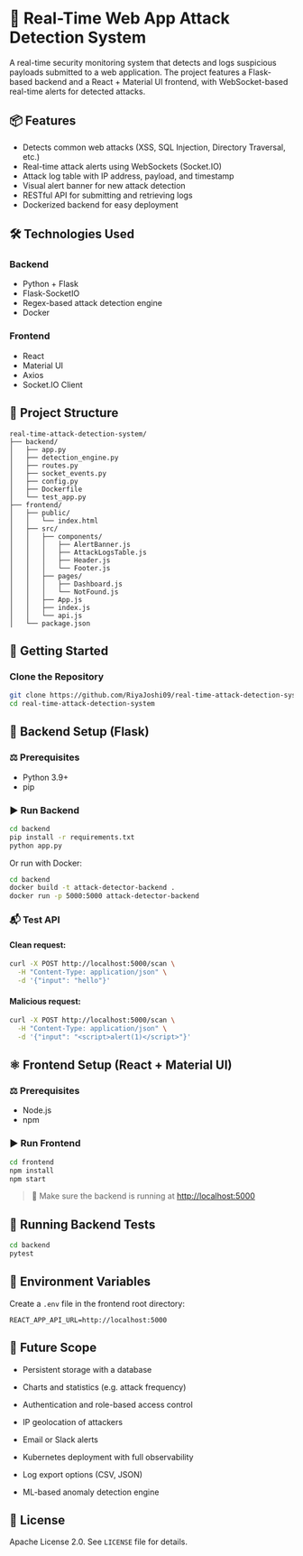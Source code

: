 # 🚨 Real-Time Web App Attack Detection System

A real-time security monitoring system that detects and logs suspicious payloads submitted to a web application. The project features a Flask-based backend and a React + Material UI frontend, with WebSocket-based real-time alerts for detected attacks.

## 📦 Features

* Detects common web attacks (XSS, SQL Injection, Directory Traversal, etc.)
* Real-time attack alerts using WebSockets (Socket.IO)
* Attack log table with IP address, payload, and timestamp
* Visual alert banner for new attack detection
* RESTful API for submitting and retrieving logs
* Dockerized backend for easy deployment

## 🛠️ Technologies Used

### Backend

* Python + Flask
* Flask-SocketIO
* Regex-based attack detection engine
* Docker

### Frontend

* React
* Material UI
* Axios
* Socket.IO Client

## 📁 Project Structure

```
real-time-attack-detection-system/
├── backend/
│   ├── app.py
│   ├── detection_engine.py
│   ├── routes.py
│   ├── socket_events.py
│   ├── config.py
│   ├── Dockerfile
│   └── test_app.py
├── frontend/
│   ├── public/
│   │   └── index.html
│   ├── src/
│   │   ├── components/
│   │   │   ├── AlertBanner.js
│   │   │   ├── AttackLogsTable.js
│   │   │   ├── Header.js
│   │   │   └── Footer.js
│   │   ├── pages/
│   │   │   ├── Dashboard.js
│   │   │   └── NotFound.js
│   │   ├── App.js
│   │   ├── index.js
│   │   └── api.js
│   └── package.json
```

## 🚀 Getting Started

### Clone the Repository

```bash
git clone https://github.com/RiyaJoshi09/real-time-attack-detection-system.git
cd real-time-attack-detection-system
```

## 🐍 Backend Setup (Flask)

### ⚖️ Prerequisites

* Python 3.9+
* pip

### ▶️ Run Backend

```bash
cd backend
pip install -r requirements.txt
python app.py
```

Or run with Docker:

```bash
cd backend
docker build -t attack-detector-backend .
docker run -p 5000:5000 attack-detector-backend
```

### 📬 Test API

#### Clean request:

```bash
curl -X POST http://localhost:5000/scan \
  -H "Content-Type: application/json" \
  -d '{"input": "hello"}'
```

#### Malicious request:

```bash
curl -X POST http://localhost:5000/scan \
  -H "Content-Type: application/json" \
  -d '{"input": "<script>alert(1)</script>"}'
```

## ⚛️ Frontend Setup (React + Material UI)

### ⚖️ Prerequisites

* Node.js
* npm

### ▶️ Run Frontend

```bash
cd frontend
npm install
npm start
```

> 🔗 Make sure the backend is running at [http://localhost:5000](http://localhost:5000)

## 🔬 Running Backend Tests

```bash
cd backend
pytest
```

## 📌 Environment Variables

Create a `.env` file in the frontend root directory:

```
REACT_APP_API_URL=http://localhost:5000
```

## 🔮 Future Scope
* Persistent storage with a database

* Charts and statistics (e.g. attack frequency)

* Authentication and role-based access control

* IP geolocation of attackers

* Email or Slack alerts

* Kubernetes deployment with full observability

* Log export options (CSV, JSON)

* ML-based anomaly detection engine

## 📄 License
Apache License 2.0. See `LICENSE` file for details.
